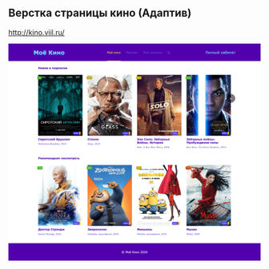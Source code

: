 ## Верстка страницы кино (Адаптив)
http://kino.viil.ru/

![screenshot](readme-assets/my-kino-min.png)


